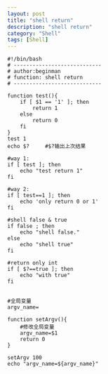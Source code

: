 ```yaml
---
layout: post
title: "shell return"
description: "shell return"
category: "Shell"
tags: [Shell]
---
```


<pre><code>#!/bin/bash
# ----------------------------
# author:beginman
# function: shell return
# ----------------------------

function test(){
    if [ $1 == '1' ]; then
        return 1
    else
        return 0
    fi
}
test 1
echo $?     #$?输出上次结果

#way 1:
if [ test ]; then
    echo "test return 1"
fi

#way 2:
if [ test==1 ]; then
    echo 'only return 0 or 1'
fi

#shell false &amp; true
if false ; then
    echo "shell false."
else
    echo "shell true"
fi

#return only int
if [ $?==true ]; then
    echo "with true"
fi


#全局变量
argv_name=

function setArgv(){
    #修改全局变量
    argv_name=$1
    return 0
}

setArgv 100
echo "argv_name=${argv_name}"
</code></pre>
